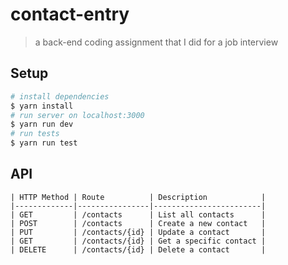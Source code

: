 # contact-entry
> a back-end coding assignment that I did for a job interview
## Setup
``` bash
# install dependencies
$ yarn install
# run server on localhost:3000
$ yarn run dev
# run tests
$ yarn run test
```
## API
```
| HTTP Method | Route          | Description            |
|-------------|----------------|------------------------|
| GET         | /contacts      | List all contacts      |
| POST        | /contacts      | Create a new contact   |
| PUT         | /contacts/{id} | Update a contact       |
| GET         | /contacts/{id} | Get a specific contact |
| DELETE      | /contacts/{id} | Delete a contact       |
```
